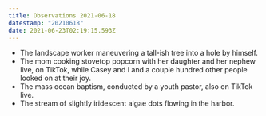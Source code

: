 ```yaml
---
title: Observations 2021-06-18
datestamp: "20210618"
date: 2021-06-23T02:19:15.593Z
---
```

- The landscape worker maneuvering a tall-ish tree into a hole by himself.
- The mom cooking stovetop popcorn with her daughter and her nephew live, on TikTok, while Casey and I and a couple hundred other people looked on at their joy.
- The mass ocean baptism, conducted by a youth pastor, also on TikTok live.
- The stream of slightly iridescent algae dots flowing in the harbor.